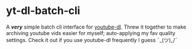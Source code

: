 # yt-dl-batch-cli
A ***very*** simple batch cli interface for [youtube-dl](https://github.com/ytdl-org/youtube-dl). Threw it together to make archiving youtube vids easier for myself; auto-applying my fav quality settings. Check it out if you use youtube-dl frequently I guess ¯\_(ツ)_/¯

